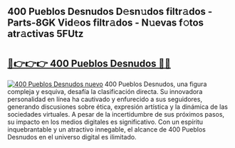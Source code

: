 ## 400 Pueblos Desnudos D𝚎sn𝚞dos filtr𝚊dos - Parts-8GK Vid𝚎os filtr𝚊dos - N𝚞evas f𝚘tos atr𝚊ctivas 5FUtz

# <h2><a href="http://mbdegn.tromn.icu/?c=400+Pueblos+Desnudos">🔗👉👉👉 400 Pueblos Desnudos 🔗🔗</a></h2>

[![400 Pueblos Desnudos nuevo](https://i.imgur.com/pEAQMta.gif)](http://mbdegn.tromn.icu/?c=400+Pueblos+Desnudos)
400 Pueblos Desnudos, una figura compleja y esquiva, desafía la clasificación directa. Su innovadora personalidad en línea ha cautivado y enfurecido a sus seguidores, generando discusiones sobre ética, expresión artística y la dinámica de las sociedades virtuales. A pesar de la incertidumbre de sus próximos pasos, su impacto en los medios digitales es significativo. Con un espíritu inquebrantable y un atractivo innegable, el alcance de 400 Pueblos Desnudos en el universo digital es ilimitado.
